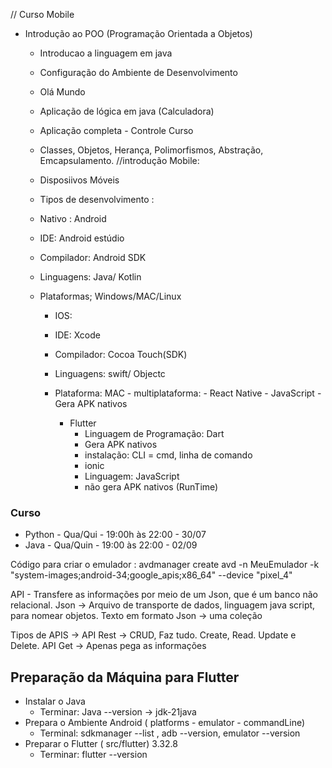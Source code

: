 // Curso Mobile
- Introdução ao POO (Programação Orientada a Objetos)
     - Introducao a linguagem em java
     - Configuração do Ambiente de Desenvolvimento
     - Olá Mundo
     - Aplicação de lógica em java (Calculadora)
     - Aplicação completa - Controle Curso
     - Classes, Objetos, Herança, Polimorfismos, Abstração, Emcapsulamento. 
     //introdução Mobile:
     - Disposiivos Móveis
     - Tipos de desenvolvimento : 

     - Nativo : Android 
     - IDE: Android estúdio
     - Compilador: Android SDK
     - Linguagens: Java/ Kotlin
     - Plataformas; Windows/MAC/Linux

        - IOS:
        - IDE: Xcode
        - Compilador: Cocoa Touch(SDK)
        - Linguagens: swift/ Objectc
        - Plataforma: MAC
                       - multiplataforma:
               - React Native
                 - JavaScript
                 - Gera APK nativos

          - Flutter
            - Linguagem de Programação: Dart
            - Gera APK nativos
            - instalação: CLI = cmd, linha de comando
            - ionic
            - Linguagem: JavaScript
            - não gera APK nativos
            (RunTime)
### Curso
 - Python - Qua/Qui - 19:00h às 22:00 - 30/07
 - Java - Qua/Quin - 19:00 às 22:00 - 02/09


Código para criar o emulador : avdmanager create avd -n MeuEmulador -k "system-images;android-34;google_apis;x86_64" --device "pixel_4" 

API - Transfere as informações por meio de um Json, que é um banco não relacional. 
Json -> Arquivo de transporte de dados, linguagem java script, para nomear objetos.
Texto em formato Json -> uma coleção

 Tipos de APIS ->
 API Rest -> CRUD, Faz tudo. Create, Read. Update e Delete.
 API Get -> Apenas pega as informações  

 ## Preparação da Máquina para Flutter
- Instalar o Java 
    - Terminar: Java --version -> jdk-21java
- Prepara o Ambiente Android ( platforms - emulator - commandLine)
    - Terminal: sdkmanager --list , adb --version, emulator --version 
- Preparar o Flutter ( src/flutter) 3.32.8
  - Terminar: flutter --version
